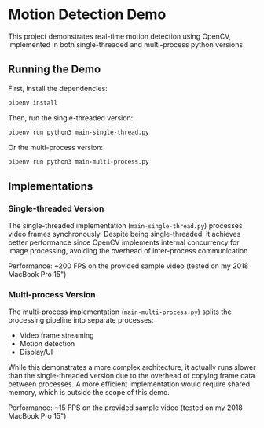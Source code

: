# Motion Detection Demo

This project demonstrates real-time motion detection using OpenCV, implemented
in both single-threaded and multi-process python versions.

## Running the Demo

First, install the dependencies:

```bash
pipenv install
```

Then, run the single-threaded version:

```bash
pipenv run python3 main-single-thread.py
```

Or the multi-process version:

```bash
pipenv run python3 main-multi-process.py
```

## Implementations

### Single-threaded Version

The single-threaded implementation (`main-single-thread.py`) processes video
frames synchronously. Despite being single-threaded, it achieves better
performance since OpenCV implements internal concurrency for image processing,
avoiding the overhead of inter-process communication.

Performance: ~200 FPS on the provided sample video (tested on my 2018 MacBook
Pro 15")

### Multi-process Version

The multi-process implementation (`main-multi-process.py`) splits the processing
pipeline into separate processes:

- Video frame streaming
- Motion detection
- Display/UI

While this demonstrates a more complex architecture, it actually runs slower
than the single-threaded version due to the overhead of copying frame data
between processes. A more efficient implementation would require shared memory,
which is outside the scope of this demo.

Performance: ~15 FPS on the provided sample video (tested on my 2018 MacBook Pro
15")
